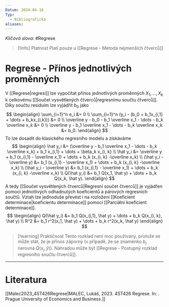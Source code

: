 ```yaml
---
Datum: 2024-04-18
Typ:
  - Bibliografická
aliases:
---
```

*Klíčová slova:* #Regrese 

> [!info] Platnost
> Platí pouze u [[Regrese - Metoda nejmenších čtverců]]
# Regrese - Přínos jednotlivých proměnných
V [[Regrese|regresi]] lze vypočítat přínos jednotlivých proměnných $X_1, \dots, X_k$ k celkovému [[Součet vysvětlených čtverců|regresnímu součtu čtverců]]. Díky součtu residuím lze vyjádřit $b_0$ jako
$$
\begin{align}
\sum_{i=1}^n e_i &= 0 \\
\sum_{i=1}^n (y_i - (b_0 + b_1x_{i,1} + \dots + b_kx_{i,k})) &= 0 \\
\overline y - b_0 - b_1 \overline x_1 - \dots - b_k \overline x_k &= 0 \\
\overline y - b_1 \overline x_1 - \dots - b_k \overline x_k &= b_0.
\end{align}
$$
To lze dosadit do klasického regresního modelu a získáváme
$$
\begin{align}
\hat y_i &= (\overline y - b_1 \overline x_1 - \dots - b_k \overline x_k) + b_1 x_{i,1} + \dots + \beta_k x_{i, k} \\
\hat y_i &= \overline y + b_1 (x_{i,1} - \overline x_1) + \dots + b_k (x_{i, k} -\overline x_k) \\
(\hat y_i - \overline y) &=  b_1 (x_{i,1} - \overline x_1) + \dots + b_k (x_{i, k} -\overline x_k) \\
(\hat y_i - \overline y) &=  b_1 (x_{i,1} - \overline x_1) + \dots + b_k (x_{i, k} -\overline x_k) \\
Q(\hat y_i) &=  b_1 Q(x_1, \hat y) + \dots + b_k Q(x_k, \hat y).
\end{align}
$$
A tedy [[Součet vysvětlených čtverců|Regresní součet čtverců]] je vyjádřen pomocí jednotlivých odhadnutých koeficientů a párových regresních součtů. Vztah lze jednoduše převést i na rozložení [[Koeficient determinace|koeficientu determinace]] pomocí [[Parciální koeficient determinace]].
$$
\begin{align}
Q(\hat y_i) &=  b_1 Q(x_{i,1}, \hat y) + \dots + b_k Q(x_{i, k}, \hat y) \\
R^2 &=  b_1 r^2(x_1, \hat y) + \dots + b_k r^2(x_k, \hat y)
\end{align}
$$

> [!warning] Praktičnost
> Tento rozklad není moc používaný, protože se může stát, že je přínos záporný (v případě, že se znaménko $b_j$ nerovná $Q(x_j, \hat y)$). Náhradou může být [[Regrese - Postupný rozklad regresního součtu čtverců]].

- - -
# Literatura
[[Malec2023_4ST426Regrese|MALEC, Lukáš, 2023. 4ST426 Regrese. In: . Prague University of Economics and Business.]]
